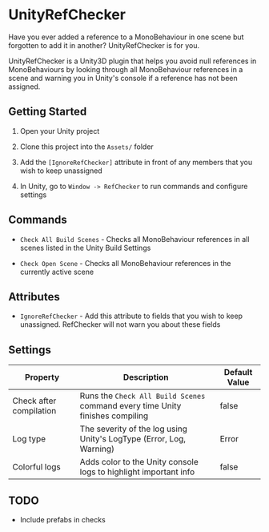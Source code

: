 # UnityRefChecker

Have you ever added a reference to a MonoBehaviour in one scene but forgotten to add it in another? UnityRefChecker is for you.

UnityRefChecker is a Unity3D plugin that helps you avoid null references in MonoBehaviours by looking through all MonoBehaviour references in a scene and warning you in Unity's console if a reference has not been assigned.


## Getting Started

1. Open your Unity project

2. Clone this project into the `Assets/` folder

3. Add the `[IgnoreRefChecker]` attribute in front of any members that you wish to keep unassigned

4. In Unity, go to `Window -> RefChecker` to run commands and configure settings


## Commands 

- `Check All Build Scenes` - Checks all MonoBehaviour references in all scenes listed in the Unity Build Settings

- `Check Open Scene` - Checks all MonoBehaviour references in the currently active scene


## Attributes

- `IgnoreRefChecker` - Add this attribute to fields that you wish to keep unassigned. RefChecker will not warn you about these fields


## Settings 

| Property | Description | Default Value |
| -------- | ----------- | ------------- |
| Check after compilation   | Runs the `Check All Build Scenes` command every time Unity finishes compiling | false |
| Log type  | The severity of the log using Unity's LogType (Error, Log, Warning) | Error |
| Colorful logs  | Adds color to the Unity console logs to highlight important info | false |


## TODO

- Include prefabs in checks